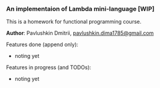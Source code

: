 ### An implementaion of Lambda mini-language [WIP]

This is a homework for functional programming course.

**Author**: Pavlushkin Dmitrii, pavlushkin.dima1785@gmail.com

Features done (append only):

- noting yet


Features in progress (and TODOs):

- noting yet
